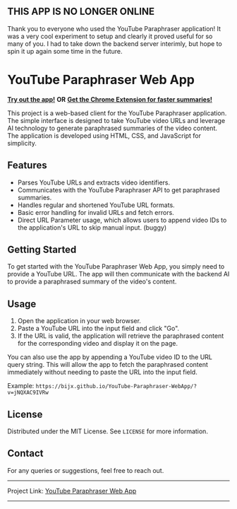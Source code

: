 ## THIS APP IS NO LONGER ONLINE
Thank you to everyone who used the YouTube Paraphraser application! It was a very cool experiment to setup and clearly it proved useful for so many of you. I had to take down the backend server interimly, but hope to spin it up again some time in the future.



# YouTube Paraphraser Web App

[**Try out the app!**](https://bijx.github.io/YouTube-Paraphraser-WebApp/)
**OR**
[**Get the Chrome Extension for faster summaries!**](https://chrome.google.com/webstore/detail/youtube-paraphraser/gkgbmkfnmceicpkehajbcichphjmcgga)

This project is a web-based client for the YouTube Paraphraser application. The simple interface is designed to take YouTube video URLs and leverage AI technology to generate paraphrased summaries of the video content. The application is developed using HTML, CSS, and JavaScript for simplicity.

## Features

- Parses YouTube URLs and extracts video identifiers.
- Communicates with the YouTube Paraphraser API to get paraphrased summaries.
- Handles regular and shortened YouTube URL formats.
- Basic error handling for invalid URLs and fetch errors.
- Direct URL Parameter usage, which allows users to append video IDs to the application's URL to skip manual input. (buggy)

## Getting Started

To get started with the YouTube Paraphraser Web App, you simply need to provide a YouTube URL. The app will then communicate with the backend AI to provide a paraphrased summary of the video's content. 

## Usage

1. Open the application in your web browser.
2. Paste a YouTube URL into the input field and click "Go".
3. If the URL is valid, the application will retrieve the paraphrased content for the corresponding video and display it on the page.

You can also use the app by appending a YouTube video ID to the URL query string. This will allow the app to fetch the paraphrased content immediately without needing to paste the URL into the input field.

Example:
`https://bijx.github.io/YouTube-Paraphraser-WebApp/?v=jNQXAC9IVRw`

## License

Distributed under the MIT License. See `LICENSE` for more information.

## Contact

For any queries or suggestions, feel free to reach out.

---

Project Link: [YouTube Paraphraser Web App](https://bijx.github.io/YouTube-Paraphraser-WebApp/)

---

